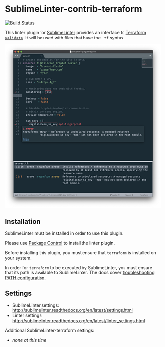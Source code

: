 SublimeLinter-contrib-terraform
================================

[![Build Status](https://travis-ci.org/SublimeLinter/SublimeLinter-contrib-terraform.svg?branch=master)](https://travis-ci.org/SublimeLinter/SublimeLinter-contrib-terraform)

This linter plugin for [SublimeLinter](https://github.com/SublimeLinter/SublimeLinter) provides an interface to [Terraform `validate`](https://www.terraform.io/docs/commands/validate.html). It will be used with files that have the `.tf` syntax.

![screenshot](screenshot.png)

## Installation

SublimeLinter must be installed in order to use this plugin. 

Please use [Package Control](https://packagecontrol.io) to install the linter plugin.

Before installing this plugin, you must ensure that `terraform` is installed on your system.

In order for `terraform` to be executed by SublimeLinter, you must ensure that its path is available to SublimeLinter. The docs cover [troubleshooting PATH configuration](http://sublimelinter.readthedocs.io/en/latest/troubleshooting.html#finding-a-linter-executable).

## Settings

- SublimeLinter settings: http://sublimelinter.readthedocs.org/en/latest/settings.html
- Linter settings: http://sublimelinter.readthedocs.org/en/latest/linter_settings.html

Additional SublimeLinter-terraform settings:

- *none at this time*
